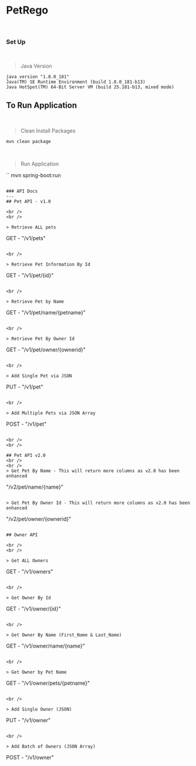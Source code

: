 # PetRego 
<br />

### Set Up

<br />

> Java Version

```
java version "1.8.0_181"
Java(TM) SE Runtime Environment (build 1.8.0_181-b13)
Java HotSpot(TM) 64-Bit Server VM (build 25.181-b13, mixed mode)
```

## To Run Application

<br />

> Clean Install Packages

```
mvn clean package
```

<br />

> Run Application 

``
mvn spring-boot:run
```

### API Docs
---
## Pet API - v1.0 

<br />
<br />

> Retrieve ALL pets 

```
GET - "/v1/pets"
```

<br />

> Retrieve Pet Information By Id

```
GET - "/v1/pet/{id}"
```

<br />

> Retrieve Pet by Name

```
GET - "/v1/pet/name/{petname}"
```

<br />

> Retrieve Pet By Owner Id

```
GET - "/v1/pet/owner/{ownerid}"
```

<br />

> Add Single Pet via JSON

```
PUT - "/v1/pet"
```

<br />

> Add Multiple Pets via JSON Array

```
POST - "/v1/pet"
```

<br />
<br />

## Pet API v2.0
<br />
<br />
> Get Pet By Name - This will return more columns as v2.0 has been enhanced

```
"/v2/pet/name/{name}"
```

> Get Pet By Owner Id - This will return more columns as v2.0 has been enhanced

```
"/v2/pet/owner/{ownerid}"
```

## Owner API 

<br />
<br />

> Get ALL Owners

```
GET - "/v1/owners"
```

<br />

> Get Owner By Id

```
GET - "/v1/owner/{id}"
```

<br />

> Get Owner By Name (First_Name & Last_Name)

```
GET - "/v1/owner/name/{name}"
```

<br />

> Get Owner by Pet Name

```
GET - "/v1/owner/pets/{petname}"
```

<br />

> Add Single Owner (JSON)

```
PUT - "/v1/owner"
```

<br />

> Add Batch of Owners (JSON Array)

```
POST - "/v1/owner"
```
